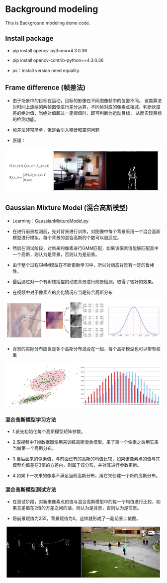 # Background modeling

This is Background modeling demo code.


## Install package

- pip install opencv-python==4.3.0.36
    
- pip install opencv-contrib-python==4.3.0.36

- ps：install version need equality.




## Frame difference (帧差法)

- 由于场景中的目标在运动，目标的影像在不同图像帧中的位置不同。
该类算法对时间上连续的两帧图像进行差分运算，不同帧对应的像素点相减，判断灰度差的绝对值，当绝对值超过一定阈值时，即可判断为运动目标，
从而实现目标的检测功能。

- 帧差法非常简单，但是会引入噪音和空洞问题

- 原理：

![](../Data/BackgroundModeling/bg_2.png)



## Gaussian Mixture Model (混合高斯模型)
- Learning：[GaussianMixtureModel.py](./GaussianMixtureModel.py)

- 在进行前景检测前，先对背景进行训练，对图像中每个背景采用一个混合高斯模型进行模拟，每个背景的混合高斯的个数可以自适应。

- 然后在测试阶段，对新来的像素进行GMM匹配，如果该像素值能够匹配其中一个高斯，则认为是背景，否则认为是前景。

- 由于整个过程GMM模型在不断更新学习中，所以对动态背景有一定的鲁棒性。

- 最后通过对一个有树枝摇摆的动态背景进行前景检测，取得了较好的效果。

- 在视频中对于像素点的变化情况应当是符合高斯分布

![](../Data/BackgroundModeling/bg_3.png)

- 背景的实际分布应当是多个高斯分布混合在一起，每个高斯模型也可以带有权重

![](../Data/BackgroundModeling/bg_4.png)



### 混合高斯模型学习方法

- 1.首先初始化每个高斯模型矩阵参数。

- 2.取视频中T帧数据图像用来训练高斯混合模型。来了第一个像素之后用它来当做第一个高斯分布。

- 3.当后面来的像素值，与前面已有的高斯的均值比较，如果该像素点的值与其模型均值差在3倍的方差内，则属于该分布，并对其进行参数更新。

- 4.如果下一次来的像素不满足当前高斯分布，用它来创建一个新的高斯分布。



### 混合高斯模型测试方法

- 在测试阶段，对新来像素点的值与混合高斯模型中的每一个均值进行比较，如果其差值在2倍的方差之间的话，则认为是背景，否则认为是前景。

- 将前景赋值为255，背景赋值为0。这样就形成了一副前景二值图。

![](../Data/BackgroundModeling/bg_5.png)



